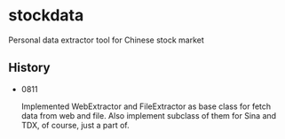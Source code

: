 # stockdata

Personal data extractor tool for Chinese stock market

## History

- 0811

    Implemented WebExtractor and FileExtractor as base class for fetch data from web and file. Also implement subclass of them for Sina and TDX, of course, just a part of.
